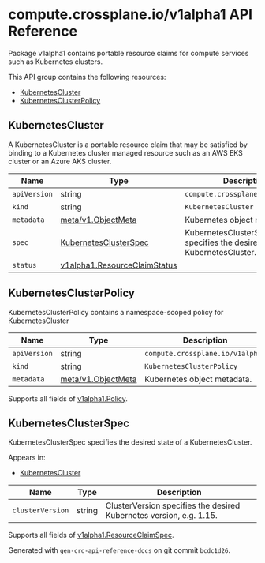# compute.crossplane.io/v1alpha1 API Reference

Package v1alpha1 contains portable resource claims for compute services such as Kubernetes clusters.

This API group contains the following resources:

* [KubernetesCluster](#KubernetesCluster)
* [KubernetesClusterPolicy](#KubernetesClusterPolicy)

## KubernetesCluster

A KubernetesCluster is a portable resource claim that may be satisfied by binding to a Kubernetes cluster managed resource such as an AWS EKS cluster or an Azure AKS cluster.

Name | Type | Description
-----|------|------------
`apiVersion` | string | `compute.crossplane.io/v1alpha1`
`kind` | string | `KubernetesCluster`
`metadata` | [meta/v1.ObjectMeta](https://kubernetes.io/docs/reference/generated/kubernetes-api/v1.15/#objectmeta-v1-meta) | Kubernetes object metadata.
`spec` | [KubernetesClusterSpec](#KubernetesClusterSpec) | KubernetesClusterSpec specifies the desired state of a KubernetesCluster.
`status` | [v1alpha1.ResourceClaimStatus](../crossplane-runtime/core-crossplane-io-v1alpha1.md#resourceclaimstatus) | 



## KubernetesClusterPolicy

KubernetesClusterPolicy contains a namespace-scoped policy for KubernetesCluster

Name | Type | Description
-----|------|------------
`apiVersion` | string | `compute.crossplane.io/v1alpha1`
`kind` | string | `KubernetesClusterPolicy`
`metadata` | [meta/v1.ObjectMeta](https://kubernetes.io/docs/reference/generated/kubernetes-api/v1.15/#objectmeta-v1-meta) | Kubernetes object metadata.

Supports all fields of [v1alpha1.Policy](../crossplane-runtime/core-crossplane-io-v1alpha1.md#policy).


## KubernetesClusterSpec

KubernetesClusterSpec specifies the desired state of a KubernetesCluster.

Appears in:

* [KubernetesCluster](#KubernetesCluster)

Name | Type | Description
-----|------|------------
`clusterVersion` | string | ClusterVersion specifies the desired Kubernetes version, e.g. 1.15.

Supports all fields of [v1alpha1.ResourceClaimSpec](../crossplane-runtime/core-crossplane-io-v1alpha1.md#resourceclaimspec).


Generated with `gen-crd-api-reference-docs` on git commit `bcdc1d26`.